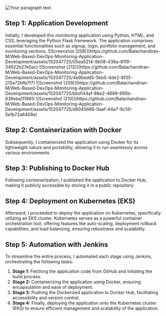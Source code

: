 ![Your paragraph text](https://github.com/Balachandiran-M/Web-Based-DevOps-Monitoring-Application-Development/assets/152047725/38232550-6193-48a1-a2ba-bad0bdf150cf)

  <h2>Step 1: Application Development</h2>

<p>
Initially, I developed this monitoring application using Python, HTML, and CSS, leveraging the Python Flask framework. The application comprises essential functionalities such as signup, login, portfolio management, and monitoring sections.
![Screenshot (208)](https://github.com/Balachandiran-M/Web-Based-DevOps-Monitoring-Application-Development/assets/152047725/05ea5214-9b08-436a-81f9-34922b27e0ac)
![Screenshot (212)](https://github.com/Balachandiran-M/Web-Based-DevOps-Monitoring-Application-Development/assets/152047725/4e9bedd5-5bb5-4de2-8f35-210a72bfb7f7)
![Screenshot (209)](https://github.com/Balachandiran-M/Web-Based-DevOps-Monitoring-Application-Development/assets/152047725/bbd144af-88e2-4889-995b-839eba111991)
![Screenshot (210)](https://github.com/Balachandiran-M/Web-Based-DevOps-Monitoring-Application-Development/assets/152047725/d8045666-0aaf-44e7-9c59-5e1b72a6408e)

  
</p>

<h2>Step 2: Containerization with Docker</h2>

<p>
Subsequently, I containerized the application using Docker for its lightweight nature and portability, allowing it to run seamlessly across various environments.
</p>

<h2>Step 3: Publishing to Docker Hub</h2>

<p>
Following containerization, I published the application to Docker Hub, making it publicly accessible by storing it in a public repository.
</p>

<h2>Step 4: Deployment on Kubernetes (EKS)</h2>

<p>
Afterward, I proceeded to deploy the application on Kubernetes, specifically utilizing an EKS cluster. Kubernetes serves as a powerful container orchestration tool, offering features like auto-scaling, deployment rollback capabilities, and load balancing, ensuring robustness and scalability.
</p>

<h2>Step 5: Automation with Jenkins</h2>

<p>
To streamline the entire process, I automated each stage using Jenkins, orchestrating the following tasks:
</p>

<ol>
  <li><strong>Stage 1:</strong> Fetching the application code from GitHub and initiating the build process.</li>
  <li><strong>Stage 2:</strong> Containerizing the application using Docker, ensuring encapsulation and ease of deployment.</li>
  <li><strong>Stage 3:</strong> Pushing the Dockerized application to Docker Hub, facilitating accessibility and version control.</li>
  <li><strong>Stage 4:</strong> Finally, deploying the application onto the Kubernetes cluster (EKS) to ensure efficient management and scalability of the application.</li>
</ol>
